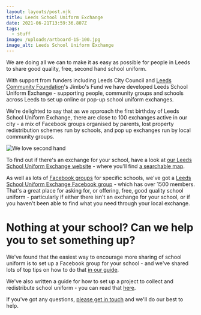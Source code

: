 ```yaml
---
layout: layouts/post.njk
title: Leeds School Uniform Exchange
date: 2021-06-21T13:59:36.807Z
tags:
  - stuff
image: /uploads/artboard-15-100.jpg
image_alt: Leeds School Uniform Exchange
---
```

We are doing all we can to make it as easy as possible for people in Leeds to share good quality, free, second hand school uniform.

With support from funders including Leeds City Council and [Leeds Community Foundation](https://leedscf.org.uk/)'s Jimbo's Fund we have developed Leeds School Uniform Exchange - supporting people, community groups and schools across Leeds to set up online or pop-up school uniform exchanges.

We're delighted to say that as we approach the first birthday of Leeds School Uniform Exchange, there are close to 100 exchanges active in our city - a mix of Facebook groups organised by parents, lost property redistribution schemes run by schools, and pop up exchanges run by local community groups.



![We love second hand ](/uploads/artboard-4-100.jpg "Our aim is to make second hand school uniform first choice")



To find out if there's an exchange for your school, have a look at [our Leeds School Uniform Exchange website](https://leedsuniformexchange.org.uk/) - where you'll find [a searchable map](https://leedsuniformexchange.org.uk/map/).  

As well as lots of [Facebook groups](https://leedsuniformexchange.org.uk/places/category/facebook-pages/) for specific schools, we've got a [Leeds School Uniform Exchange Facebook group](https://x.facebook.com/groups/603050533660854?bac=MTYyMDExNTMzMDo3OTU3MDcyMDEwNjE4NTI6Nzk1NzA3MjAxMDYxODUyLDAsMDoyMDpLdz09&multi_permalinks) - which has over 1500 members.  That's a great place for asking for, or offering, free, good quality school uniform - particularly if either there isn't an exchange for your school, or if you haven't been able to find what you need through your local exchange.

# Nothing at your school?  Can we help you to set something up?

We've found that the easiest way to encourage more sharing of school uniform is to set up a Facebook group for your school - and we've shared lots of top tips on how to do that [in our guide](https://issuu.com/zerowasteleeds/docs/how_to_guide_-_facebook_or_whatsapp__6_).

We've also written a guide for how to set up a project to collect and redistribute school uniform - you can read that [here](https://issuu.com/zerowasteleeds/docs/school_community_group_or_involved_parent).  

If you've got any questions, [please get in touch](<mailto: info@zerowasteleeds.org.uk>) and we'll do our best to help.  







![]()